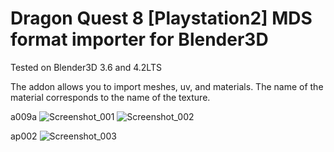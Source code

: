 # Dragon Quest 8 [Playstation2] MDS format importer for Blender3D
Tested on Blender3D 3.6 and 4.2LTS

The addon allows you to import meshes, uv, and materials. The name of the material corresponds to the name of the texture.

a009a
![Screenshot_001](https://github.com/user-attachments/assets/2c9a7173-11ca-4921-b918-6191b7aef057)
![Screenshot_002](https://github.com/user-attachments/assets/83e0517a-b6bf-4592-bd5b-15771b2f494c)

ap002
![Screenshot_003](https://github.com/user-attachments/assets/d1e55672-6162-4ea2-ba39-93e7da43f9ac)
